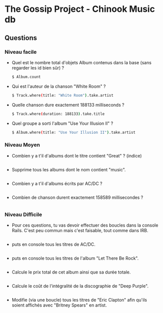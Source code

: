 # The Gossip Project - Chinook Music db

## Questions

### Niveau facile

- Quel est le nombre total d'objets Album contenus dans la base (sans regarder les id bien sûr) ?
  ```sh
  $ Album.count
  ```
- Qui est l'auteur de la chanson "White Room" ?
  ```sh
  $ Track.where(title: "White Room").take.artist
  ```
- Quelle chanson dure exactement 188133 milliseconds ?

  ```sh
  $ Track.where(duration: 188133).take.title
  ```

- Quel groupe a sorti l'album "Use Your Illusion II" ?

  ```sh
  $ Album.where(title: "Use Your Illusion II").take.artist
  ```

### Niveau Moyen

- Combien y a t'il d'albums dont le titre contient "Great" ? (indice)

  ```sh

  ```

- Supprime tous les albums dont le nom contient "music".

  ```sh

  ```

- Combien y a t'il d'albums écrits par AC/DC ?

  ```sh

  ```

- Combien de chanson durent exactement 158589 millisecondes ?

  ```sh

  ```

### Niveau Difficile

- Pour ces questions, tu vas devoir effectuer des boucles dans la console Rails. C'est peu commun mais c'est faisable, tout comme dans IRB.

  ```sh

  ```

- puts en console tous les titres de AC/DC.

  ```sh

  ```

- puts en console tous les titres de l'album "Let There Be Rock".

  ```sh

  ```

- Calcule le prix total de cet album ainsi que sa durée totale.

  ```sh

  ```

- Calcule le coût de l'intégralité de la discographie de "Deep Purple".

  ```sh

  ```

- Modifie (via une boucle) tous les titres de "Eric Clapton" afin qu'ils soient affichés avec "Britney Spears" en artist.

  ```sh

  ```
